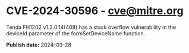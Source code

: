 # CVE-2024-30596 - cve@mitre.org

Tenda FH1202 v1.2.0.14(408) has a stack overflow vulnerability in the deviceId parameter of the formSetDeviceName function.

**Publish date:** 2024-03-28
